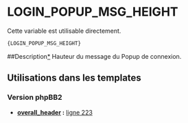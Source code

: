 # LOGIN_POPUP_MSG_HEIGHT


Cette variable est utilisable directement.

```html
{LOGIN_POPUP_MSG_HEIGHT}
```

##Description[*](https://fa-tvars.appspot.com/var/LOGIN_POPUP_MSG_HEIGHT)
Hauteur du message du Popup de connexion.

## Utilisations dans les templates

### Version phpBB2

* __[overall_header](../tpl/var/subsilver/overall_header.md#readme) :__ [ligne 223](../tpl/src/subsilver/overall_header.tpl#L223)